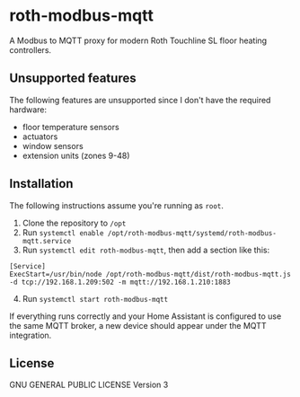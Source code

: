 # roth-modbus-mqtt

A Modbus to MQTT proxy for modern Roth Touchline SL floor heating controllers.

## Unsupported features

The following features are unsupported since I don't have the required hardware:

- floor temperature sensors
- actuators
- window sensors
- extension units (zones 9-48)

## Installation

The following instructions assume you're running as `root`.

1. Clone the repository to `/opt`
2. Run `systemctl enable /opt/roth-modbus-mqtt/systemd/roth-modbus-mqtt.service`
3. Run `systemctl edit roth-modbus-mqtt`, then add a section like this:

```
[Service]
ExecStart=/usr/bin/node /opt/roth-modbus-mqtt/dist/roth-modbus-mqtt.js -d tcp://192.168.1.209:502 -m mqtt://192.168.1.210:1883
```

4. Run `systemctl start roth-modbus-mqtt`

If everything runs correctly and your Home Assistant is configured to use the same MQTT broker, a new 
device should appear under the MQTT integration.

## License

GNU GENERAL PUBLIC LICENSE Version 3
